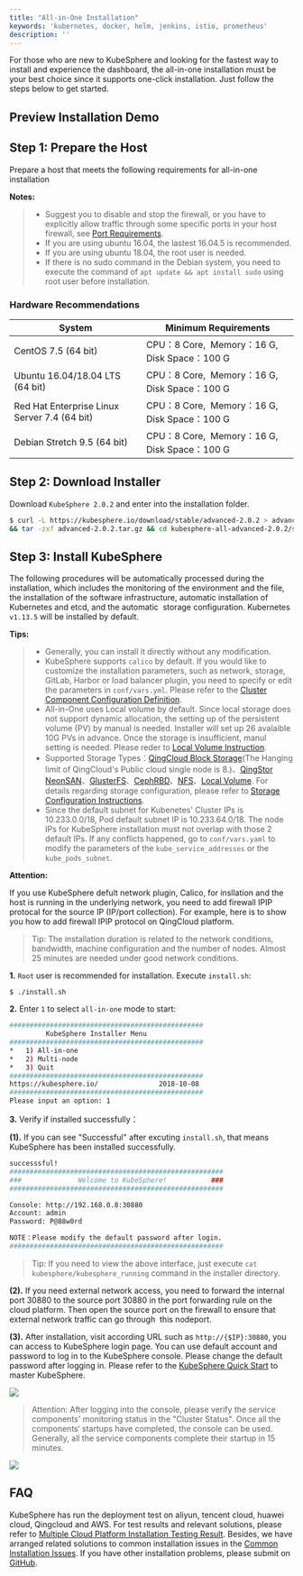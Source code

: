 ```yaml
---
title: "All-in-One Installation"
keywords: 'kubernetes, docker, helm, jenkins, istio, prometheus'
description: ''
---
```


For those who are new to KubeSphere and looking for the fastest way to install and experience the dashboard, the all-in-one installation must be your best choice since it supports one-click installation. Just follow the steps below to get started.

## Preview Installation Demo

<asciinema-player src="/all-in-one.json" cols="99" rows="41"></asciinema-player>

## Step 1: Prepare the Host

Prepare a host that meets the following requirements for all-in-one installation

**Notes:**

> - Suggest you to disable and stop the firewall, or you have to explicitly allow traffic through some specific ports in your host firewall, see [Port Requirements](../port-firewall).
> - If you are using ubuntu 16.04, the lastest 16.04.5 is recommended.
> - If you are using ubuntu 18.04, the root user is needed.
> - If there is no sudo command in the Debian system, you need to execute the command of `apt update && apt install sudo` using root user before installation.

### Hardware Recommendations

| System | Minimum Requirements |
| --- | --- |
| CentOS 7.5 (64 bit) | CPU：8 Core,  Memory：16 G, Disk Space：100 G |
| Ubuntu 16.04/18.04 LTS (64 bit) | CPU：8 Core,  Memory：16 G, Disk Space：100 G |
| Red Hat Enterprise Linux Server 7.4 (64 bit) | CPU：8 Core,  Memory：16 G, Disk Space：100 G |
| Debian Stretch 9.5 (64 bit) | CPU：8 Core,  Memory：16 G, Disk Space：100 G |


## Step 2: Download Installer

Download `KubeSphere 2.0.2` and enter into the installation folder.

```bash
$ curl -L https://kubesphere.io/download/stable/advanced-2.0.2 > advanced-2.0.2.tar.gz \
&& tar -zxf advanced-2.0.2.tar.gz && cd kubesphere-all-advanced-2.0.2/scripts
```

## Step 3: Install KubeSphere

The following procedures will be automatically processed during the installation, which includes the monitoring of the environment and the file, the installation of the software infrastructure, automatic installation of Kubernetes and etcd, and the automatic  storage configuration. Kubernetes `v1.13.5` will be installed by default. 

**Tips:**

> - Generally, you can install it directly without any modification.
> - KubeSphere supports `calico` by default. If you would like to customize the installation parameters, such as network, storage, GitLab, Harbor or load balancer plugin, you need to specify or edit the parameters in `conf/vars.yml`. Please refer to the [Cluster Component Configuration Definition](../vars).
> - All-in-One uses Local volume by default. Since local storage does not support dynamic allocation, the setting up of the persistent volume (PV) by manual is needed. Installer will set up 26 avalaible 10G PVs in advance. Once the storage is insufficient, manul setting is needed. Please reder to [Local Volume Instruction](https://kubesphere.io/docs/advanced-v2.0/zh-CN/storage/local-volume/).
> - Supported Storage Types：[QingCloud Block Storage](https://www.qingcloud.com/products/volume/)(The Hanging limit of QingCloud's Public cloud single node is 8.)、[QingStor NeonSAN](https://docs.qingcloud.com/product/storage/volume/super_high_performance_shared_volume/)、[GlusterFS](https://www.gluster.org/)、[CephRBD](https://ceph.com/)、[NFS](https://kubernetes.io/docs/concepts/storage/volumes/#nfs)、[Local Volume](https://kubernetes.io/docs/concepts/storage/volumes/#local). For details regarding storage configuration, please refer to [Storage Configuration Instructions](/docs/advanced-v2.0/zh-CN/installation/storage-configuration/).
> - Since the default subnet for Kubenetes' Cluster IPs is 10.233.0.0/18, Pod default subnet IP is 10.233.64.0/18. The node IPs for KubeSphere installation must not overlap with those 2 default IPs. If any conflicts happened, go to `conf/vars.yaml` to modify the parameters of the `kube_service_addresses` or the `kube_pods_subnet`.



**Attention:**

If you use KubeSphere defult network plugin, Calico, for insllation and the host is running in the underlying network, you need to add firewall IPIP protocal for the source IP (IP/port collection). For example, here is to show you how to add firewall IPIP protocol on QingCloud platform.

> Tip: The installation duration is related to the network conditions, bandwidth, machine configuration and the number of nodes. Almost 25 minutes are needed under good network conditions.


**1.** `Root` user is recommended for installation. Execute `install.sh`:

```
$ ./install.sh
```

**2.** Enter `1` to select `all-in-one` mode to start:

```bash
################################################
         KubeSphere Installer Menu
################################################
*   1) All-in-one
*   2) Multi-node
*   3) Quit
################################################
https://kubesphere.io/               2018-10-08
################################################
Please input an option: 1
```

**3.** Verify if installed successfully：

**(1).** If you can see "Successful" after excuting `install.sh`, that means KubeSphere has been installed successfully.

```bash
successsful!
#####################################################
###              Welcome to KubeSphere!           ###
#####################################################

Console: http://192.168.0.8:30880
Account: admin
Password: P@88w0rd 

NOTE：Please modify the default password after login.
#####################################################
```

> Tip: If you need to view the above interface, just execute `cat kubesphere/kubesphere_running` command in the installer directory.


**(2).** If you need external network access, you need to forward the internal port 30880 to the source port 30880 in the port forwarding rule on the cloud platform. Then open the source port on the firewall to ensure that external network traffic can go through  this nodeport.

**(3).** After installation, visit according URL such as `http://{$IP}:30880`, you can access to KubeSphere login page. You can use default account and password to log in to the KubeSphere console. Please change the default password after logging in. Please refer to the [KubeSphere Quick Start](../../quick-start/admin-quick-start) to master KubeSphere.

![](https://pek3b.qingstor.com/kubesphere-docs/png/20191017172215.png)

> Attention: After logging into the console, please verify the service components' monitoring status in the "Cluster Status". Once all the components‘ startups have completed, the console can be used. Generally, all the service components complete their startup in 15 minutes.

![](https://pek3b.qingstor.com/kubesphere-docs/png/20191017170937.png)

## FAQ

KubeSphere has run the deployment test on aliyun, tencent cloud, huawei cloud, Qingcloud and AWS. For test results and relevant solutions, please refer to [Multiple Cloud Platform Installation Testing Result](https://github.com/kubesphere/ks-installer/issues/23). Besides, we have arranged related solutions to common installation issues in the [Common Installation Issues](https://kubesphere.io/docs/advanced-v2.0/zh-CN/faq/faq-install/). If you have other installation problems, please submit on [GitHub](https://github.com/kubesphere/kubesphere/issues). 